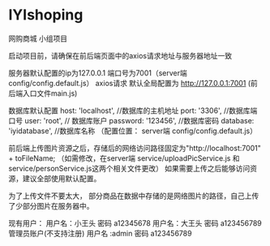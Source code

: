 # IYIshoping
网购商城
小组项目

启动项目前，请确保在前后端页面中的axios请求地址与服务器地址一致

服务器默认配置的ip为127.0.0.1 端口号为7001（server端 config/config.default.js） axios请求 默认全局配置为 http://127.0.0.1:7001 (前后端入口文件main.js)

数据库默认配置 host: 'localhost', //数据库的主机地址 port: '3306', //数据库端口号 user: 'root', // 数据库账户 password: '123456', //数据库密码 database: 'iyidatabase', //数据库名称 （配置位置： server端 config/config.default.js）

前后端上传图片资源之后，存储后的网络访问路径固定为"http://localhost:7001" + toFileName; （如需修改，在server端 service/uploadPicService.js 和service/personService.js这两个相关文件更改） 如果需要上传之后能够访问资源，建议全部使用默认配置。

为了上传文件不要太大， 部分商品在数据中存储的是网络图片的路径，自己上传了少部分图片在服务器中。

现有用户： 用户名：小王头 密码 a12345678 用户名：大王头 密码 a123456789 管理员账户(不支持注册) 用户名 :admin 密码 a123456789
